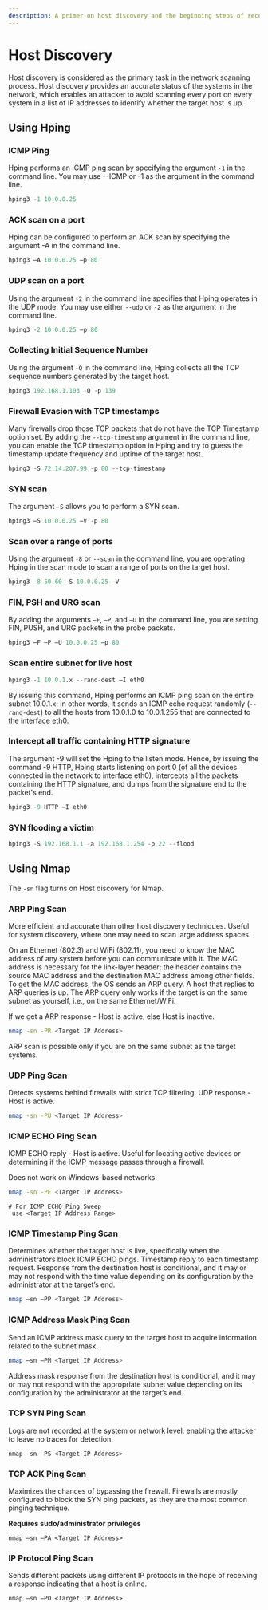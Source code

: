 ```yaml
---
description: A primer on host discovery and the beginning steps of reconnaissance
---
```


# Host Discovery

Host discovery is considered as the primary task in the network scanning process.  Host discovery provides an accurate status of the systems in the network, which enables an attacker to avoid scanning every port on every system in a list of IP addresses to identify whether the target host is up.&#x20;

## Using Hping

### ICMP Ping

Hping performs an ICMP ping scan by specifying the argument `-1` in the command line. You may use --ICMP or -1 as the argument in the command line.

```python
hping3 -1 10.0.0.25 
```

### ACK scan on a port

Hping can be configured to perform an ACK scan by specifying the argument -A in the command line.

```python
hping3 –A 10.0.0.25 –p 80
```

### UDP scan on a port

Using the argument `-2` in the command line specifies that Hping operates in the UDP mode. You may use either `--udp` or `-2` as the argument in the command line.

```python
hping3 -2 10.0.0.25 –p 80 
```

### Collecting Initial Sequence Number

Using the argument `-Q` in the command line, Hping collects all the TCP sequence numbers generated by the target host.&#x20;

```python
hping3 192.168.1.103 -Q -p 139
```

### Firewall Evasion with TCP timestamps

Many firewalls drop those TCP packets that do not have the TCP Timestamp option set. By adding the `--tcp-timestamp` argument in the command line, you can enable the TCP timestamp option in Hping and try to guess the timestamp update frequency and uptime of the target host.

```python
hping3 -S 72.14.207.99 -p 80 --tcp-timestamp
```

### SYN scan

The argument `-S` allows you to perform a SYN scan.

```python
hping3 –S 10.0.0.25 –V -p 80
```

### Scan over a range of ports

Using the argument `-8` or `--scan` in the command line, you are operating Hping in the scan mode to scan a range of ports on the target host.

```python
hping3 -8 50-60 –S 10.0.0.25 –V
```

### FIN, PSH and URG scan

By adding the arguments `–F`, `–P`, and `–U` in the command line, you are setting FIN, PUSH, and URG packets in the probe packets.

```python
hping3 –F –P –U 10.0.0.25 –p 80
```

### Scan entire subnet for live host

```python
hping3 -1 10.0.1.x --rand-dest –I eth0
```

By issuing this command, Hping performs an ICMP ping scan on the entire subnet 10.0.1.x; in other words, it sends an ICMP echo request randomly (`--rand-dest`) to all the hosts from 10.0.1.0 to 10.0.1.255 that are connected to the interface eth0.

### Intercept all traffic containing HTTP signature

The argument -9 will set the Hping to the listen mode. Hence, by issuing the command -9 HTTP, Hping starts listening on port 0 (of all the devices connected in the network to interface eth0), intercepts all the packets containing the HTTP signature, and dumps from the signature end to the packet's end.

```python
hping3 -9 HTTP –I eth0
```

### SYN flooding a victim

```python
hping3 -S 192.168.1.1 -a 192.168.1.254 -p 22 --flood 
```

## Using Nmap

The `-sn` flag turns on Host discovery for Nmap. &#x20;

### ARP Ping Scan

More efficient and accurate than other host discovery techniques. Useful for system discovery, where one may need to scan large address spaces.

On an Ethernet (802.3) and WiFi (802.11), you need to know the MAC address of any system before you can communicate with it. The MAC address is necessary for the link-layer header; the header contains the source MAC address and the destination MAC address among other fields. To get the MAC address, the OS sends an ARP query. A host that replies to ARP queries is up. The ARP query only works if the target is on the same subnet as yourself, i.e., on the same Ethernet/WiFi.

If we get a ARP response - Host is active, else Host is inactive.

```bash
nmap -sn -PR <Target IP Address> 
```

ARP scan is possible only if you are on the same subnet as the target systems.

### UDP Ping Scan

Detects systems behind firewalls with strict TCP filtering. UDP response - Host is active.

```bash
nmap -sn -PU <Target IP Address> 
```

### ICMP ECHO Ping Scan&#x20;

ICMP ECHO reply - Host is active. Useful for locating active devices or determining if the ICMP message passes through a firewall.&#x20;

Does not work on Windows-based networks.

```bash
nmap -sn -PE <Target IP Address>
```

```
# For ICMP ECHO Ping Sweep use <Target IP Address Range>
```

### ICMP Timestamp Ping Scan&#x20;

Determines whether the target host is live, specifically when the administrators block ICMP ECHO pings. Timestamp reply to each timestamp request. Response from the destination host is conditional, and it may or may not respond with the time value depending on its configuration by the administrator at the target’s end.

```bash
nmap –sn –PP <Target IP Address>
```

### ICMP Address Mask Ping Scan

Send an ICMP address mask query to the target host to acquire information related to the subnet mask.

```bash
nmap –sn –PM <Target IP Address>
```

Address mask response from the destination host is conditional, and it may or may not respond with the appropriate subnet value depending on its configuration by the administrator at the target’s end.

### TCP SYN Ping Scan

Logs are not recorded at the system or network level, enabling the attacker to leave no traces for detection.

```
nmap –sn –PS <Target IP Address>
```

### TCP ACK Ping Scan

Maximizes the chances of bypassing the firewall. Firewalls are mostly configured to block the SYN ping packets, as they are the most common pinging technique.

**Requires sudo/administrator privileges**

```
nmap –sn –PA <Target IP Address>
```

### IP Protocol Ping Scan

Sends different packets using different IP protocols in the hope of receiving a response indicating that a host is online.

```
nmap –sn –PO <Target IP Address>
```
